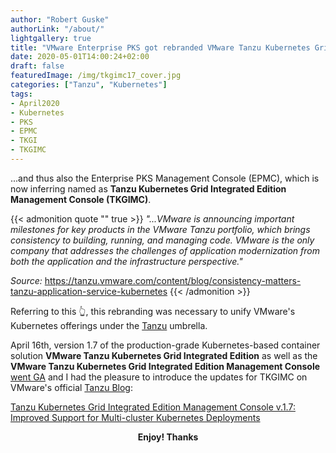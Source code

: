 ```yaml
---
author: "Robert Guske"
authorLink: "/about/"
lightgallery: true
title: "VMware Enterprise PKS got rebranded VMware Tanzu Kubernetes Grid Integrated Edition"
date: 2020-05-01T14:00:24+02:00
draft: false
featuredImage: /img/tkgimc17_cover.jpg
categories: ["Tanzu", "Kubernetes"]
tags:
- April2020
- Kubernetes
- PKS
- EPMC
- TKGI
- TKGIMC
---
```

...and thus also the Enterprise PKS Management Console (EPMC), which is now inferring named as **Tanzu Kubernetes Grid Integrated Edition Management Console (TKGIMC)**.

{{< admonition quote "" true >}}
*"...VMware is announcing important milestones for key products in the VMware Tanzu portfolio, which brings consistency to building, running, and managing code. VMware is the only company that addresses the challenges of application modernization from both the application and the infrastructure perspective."*

*Source:* https://tanzu.vmware.com/content/blog/consistency-matters-tanzu-application-service-kubernetes
{{< /admonition >}}

Referring to this :point_up_2:, this rebranding was necessary to unify VMware's Kubernetes offerings under the <a href="https://tanzu.vmware.com/tanzu" target="_blank">Tanzu</a> umbrella.

April 16th, version 1.7 of the production-grade Kubernetes-based container solution **VMware Tanzu Kubernetes Grid Integrated Edition** as well as the **VMware Tanzu Kubernetes Grid Integrated Edition Management Console** <a href="https://docs.vmware.com/en/VMware-Enterprise-PKS/1.7/rn/VMware-Enterprise-PKS-17-Release-Notes.html" target="_blank">went GA</a> and I had the pleasure to introduce the updates for TKGIMC on VMware's official <a href="https://tanzu.vmware.com/blog" target="_blank">Tanzu Blog</a>:

<a href="https://tanzu.vmware.com/content/blog/tanzu-kubernetes-grid-integrated-edition-management-console-v-1-7-improved-support-for-multi-cluster-kubernetes-deployments" target="_blank">Tanzu Kubernetes Grid Integrated Edition Management Console v.1.7: Improved Support for Multi-cluster Kubernetes Deployments</a>

**<center>Enjoy! Thanks</center>**